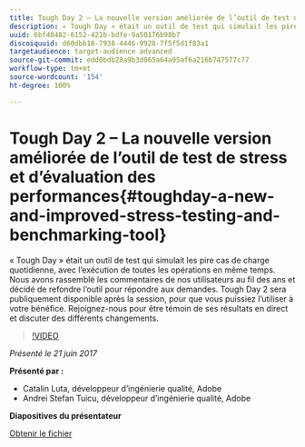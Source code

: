 ```yaml
---
title: Tough Day 2 – La nouvelle version améliorée de l’outil de test de stress et d’évaluation des performances
description: « Tough Day » était un outil de test qui simulait les pire cas de charge quotidienne, avec l’exécution de toutes les opérations en même temps. Nous avons rassemblé les commentaires de nos utilisateurs au fil des ans et décidé de refondre l’outil pour répondre aux demandes.
uuid: 6bf40482-6152-421b-bdfe-9a50176b98b7
discoiquuid: d60dbb18-7938-4446-9928-7f5f5d1f83a1
targetaudience: target-audience advanced
source-git-commit: edd0bdb28a9b3d065a64a95af6a216b747577c77
workflow-type: tm+mt
source-wordcount: '154'
ht-degree: 100%

---
```


# Tough Day 2 – La nouvelle version améliorée de l’outil de test de stress et d’évaluation des performances{#toughday-a-new-and-improved-stress-testing-and-benchmarking-tool}

« Tough Day » était un outil de test qui simulait les pire cas de charge quotidienne, avec l’exécution de toutes les opérations en même temps. Nous avons rassemblé les commentaires de nos utilisateurs au fil des ans et décidé de refondre l’outil pour répondre aux demandes. Tough Day 2 sera publiquement disponible après la session, pour que vous puissiez l’utiliser à votre bénéfice. Rejoignez-nous pour être témoin de ses résultats en direct et discuter des différents changements.

>[!VIDEO](https://video.tv.adobe.com/v/18935/?quality=9)

*Présenté le 21 juin 2017*

**Présenté par :**

* Catalin Luta, développeur d’ingénierie qualité, Adobe
* Andrei Stefan Tuicu, développeur d’ingénierie qualité, Adobe

**Diapositives du présentateur**

[Obtenir le fichier](assets/aem-gems-toughday2.pdf)
<!--
[Get back to the Overview](https://helpx.adobe.com/experience-manager/kt/eseminars/gems/aem-index.html)
-->
